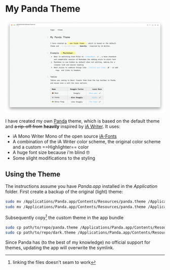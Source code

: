 # My Panda Theme

![Preview of the theme in Panda.app](./preview.png)

I have created my own [Panda](https://bear.app/alpha/♦︎) theme, which is based on the default theme and ~~a rip-off from~~ **heavily** inspired by [iA Writer](https://ia.net/writer). It uses:

- iA Mono Writer Mono of the open source [iA-Fonts](https://github.com/iaolo/iA-Fonts)
- A combination of the iA Writer color scheme, the original color scheme and a custom ==Highlighter== color
- A huge font size because i'm blind 🤓
- Some slight modifications to the styling

## Using the Theme

The instructions assume you have *Panda.app* installed in the *Application* folder. First create a backup of the original (light) theme:

```bash
sudo mv /Applications/Panda.app/Contents/Resources/panda.theme /Applications/Panda.app/Contents/Resources/panda.theme.bak
sudo mv /Applications/Panda.app/Contents/Resources/panda.theme /Applications/Panda.app/Contents/Resources/dark.theme.bak
```

Subsequently copy[^1] the custom theme in the app bundle

```bash
sudo cp path/to/repo/panda.theme /Applications/Panda.app/Contents/Resources/panda.theme
sudo cp path/to/repo/dark.theme /Applications/Panda.app/Contents/Resources/dark.theme
```

Since Panda has (to the best of my knowledge) no official support for themes, updating the app will overwrite the symlink.

[^1]: linking the files doesn't seam to work
